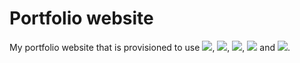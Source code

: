# Portfolio website
My portfolio website that is provisioned to use <img src="{https://img.shields.io/badge/HTML5-E34F26?style=for-the-badge&logo=html5&logoColor=white}"/>, <img src="{[BadgeURLHere](https://img.shields.io/badge/CSS3-1572B6?style=for-the-badge&logo=css3&logoColor=white)https://img.shields.io/badge/CSS3-1572B6?style=for-the-badge&logo=css3&logoColor=white}" />, <img src="{ 	https://img.shields.io/badge/JavaScript-323330?style=for-the-badge&logo=javascript&logoColor=F7DF1E}" />, <img src="{[BadgeURLHere](https://img.shields.io/badge/TypeScript-007ACC?style=for-the-badge&logo=typescript&logoColor=white)https://img.shields.io/badge/TypeScript-007ACC?style=for-the-badge&logo=typescript&logoColor=white}" /> and <img src="{[BadgeURLHere](https://img.shields.io/badge/React-20232A?style=for-the-badge&logo=react&logoColor=61DAFB)https://img.shields.io/badge/React-20232A?style=for-the-badge&logo=react&logoColor=61DAFB}" />.
